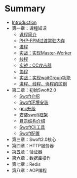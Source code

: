 # Summary

* [Introduction](README.md)
* 第一章：课程知识
    * [课程简介](Chapter01/c1.md)
    * [PHP-FPM过渡常驻内存](Chapter01/c2.md)
    * [进程](Chapter01/c3.md)
    * [实战：实现Master-Worker](Chapter01/c4.md)
    * [线程](Chapter01/c5.md)
    * [实战：CC攻击器](Chapter01/c6.md)
    * [协程](Chapter01/c7.md)
    * [实战：实现waitGroup功能](Chapter01/c8.md)
    * [进程、线程、协程的区别](Chapter01/c9.md)
* 第二章：初始Swoft2.0
    * [Swoft介绍](Chapter02/c1.md)
    * [Swoft环境安装](Chapter02/c2.md)
    * [gcc升级](Chapter02/c3.md)
    * [安装swoft框架](Chapter02/c4.md)
    * [目录结构介绍](Chapter02/c5.md)
    * [SwoftCli工具](Chapter02/c6.md)
    * [Swoft配置](Chapter02/c7.md)
* 第三章：Swoft2.0核心
* 第四章：HTTP服务器
* 第五章：验证器
* 第六章：数据库操作
* 第七章：Redis
* 第八章：AOP编程

   